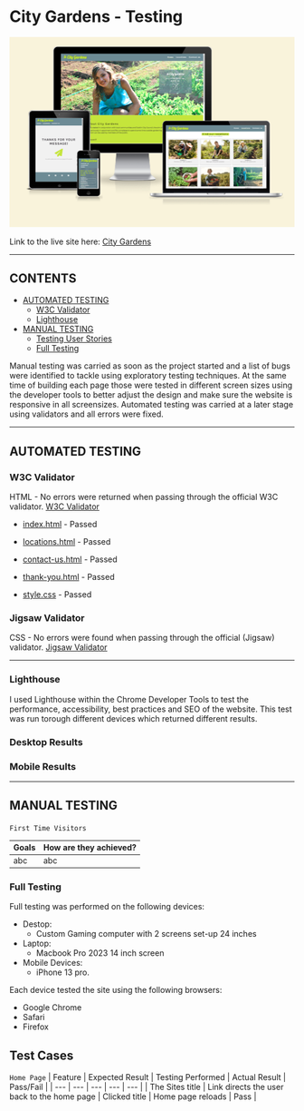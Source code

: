 # City Gardens -  Testing

![City Gardens shown on a variety of screen sizes](docs/city-gardens-mockup-test.png)

Link to the live site here: [City Gardens](https://zest-studi-o.github.io/P01-Allotment-gardens/)
- - -

## CONTENTS

* [AUTOMATED TESTING](#AUTOMATED-TESTING)
  * [W3C Validator](#W3C-Validator)
  * [Lighthouse](#Lighthouse)
* [MANUAL TESTING](#MANUAL-TESTING)
  * [Testing User Stories](#Testing-User-Stories)
  * [Full Testing](#Full-Testing)

Manual testing was carried as soon as the project started and a list of bugs were identified to tackle using exploratory testing techniques.
At the same time of building each page those were tested in different screen sizes using the developer tools to better adjust the design and make sure the website is responsive in all screensizes.
Automated testing was carried at a later stage using validators and all errors were fixed.

- - -

## AUTOMATED TESTING

### W3C Validator 
HTML - No errors were returned when passing through the official W3C validator.
[W3C Validator](https://validator.w3.org/)
* [index.html]() - Passed
* [locations.html]() - Passed
* [contact-us.html]() - Passed
* [thank-you.html]() - Passed

* [style.css]() - Passed

### Jigsaw Validator
CSS - No errors were found when passing through the official (Jigsaw) validator.
[Jigsaw Validator](https://jigsaw.w3.org/css-validator/)

- - -

### Lighthouse

I used Lighthouse within the Chrome Developer Tools to test the performance, accessibility, best practices and SEO of the website.
This test was run torough different devices which returned different results.

### Desktop Results

### Mobile Results

- - -

## MANUAL TESTING
`First Time Visitors`

| Goals | How are they achieved? |
| :--- | :--- |
| abc | abc |

### Full Testing
Full testing was performed on the following devices:
* Destop:
  * Custom Gaming computer with 2 screens set-up 24 inches
* Laptop:
  * Macbook Pro 2023 14 inch screen
* Mobile Devices:
  * iPhone 13 pro.
 
Each device tested the site using the following browsers:

* Google Chrome
* Safari
* Firefox

## Test Cases

`Home Page`
| Feature | Expected Result | Testing Performed | Actual Result | Pass/Fail |
| --- | --- | --- | --- | --- |
| The Sites title | Link directs the user back to the home page | Clicked title | Home page reloads | Pass |